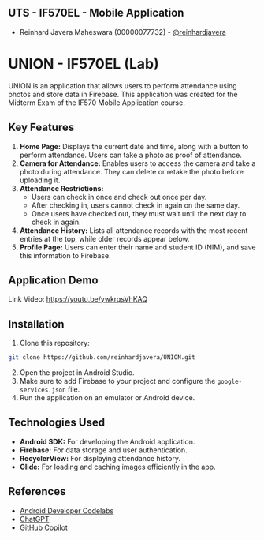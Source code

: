 ## UTS - IF570EL - Mobile Application

- Reinhard Javera Maheswara (00000077732) - [@reinhardjavera](https://github.com/reinhardjavera)

# UNION - IF570EL (Lab)

UNION is an application that allows users to perform attendance using photos and store data in Firebase. This application was created for the Midterm Exam of the IF570 Mobile Application course.

## Key Features

1. **Home Page:** Displays the current date and time, along with a button to perform attendance. Users can take a photo as proof of attendance.
2. **Camera for Attendance:** Enables users to access the camera and take a photo during attendance. They can delete or retake the photo before uploading it.
3. **Attendance Restrictions:**
   - Users can check in once and check out once per day.
   - After checking in, users cannot check in again on the same day.
   - Once users have checked out, they must wait until the next day to check in again.
4. **Attendance History:** Lists all attendance records with the most recent entries at the top, while older records appear below.
5. **Profile Page:** Users can enter their name and student ID (NIM), and save this information to Firebase.

## Application Demo

Link Video: https://youtu.be/ywkrqsVhKAQ

## Installation

1. Clone this repository:

```bash
git clone https://github.com/reinhardjavera/UNION.git
```

2. Open the project in Android Studio.
3. Make sure to add Firebase to your project and configure the `google-services.json` file.
4. Run the application on an emulator or Android device.
   
## Technologies Used

- **Android SDK:** For developing the Android application.
- **Firebase:** For data storage and user authentication.
- **RecyclerView:** For displaying attendance history.
- **Glide:** For loading and caching images efficiently in the app.
  
## References

- [Android Developer Codelabs](https://developer.android.com/get-started/codelabs)
- [ChatGPT](https://chat.openai.com/)
- [GitHub Copilot](https://github.com/features/copilot)
